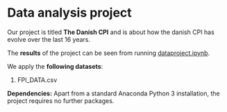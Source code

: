 # Data analysis project

Our project is titled **The Danish CPI** and is about how the danish CPI has evolve over the last 16 years.

The **results** of the project can be seen from running [dataproject.ipynb](dataproject.ipynb).

We apply the **following datasets**:

1. FPI_DATA.csv 

**Dependencies:** Apart from a standard Anaconda Python 3 installation, the project requires no further packages. 
